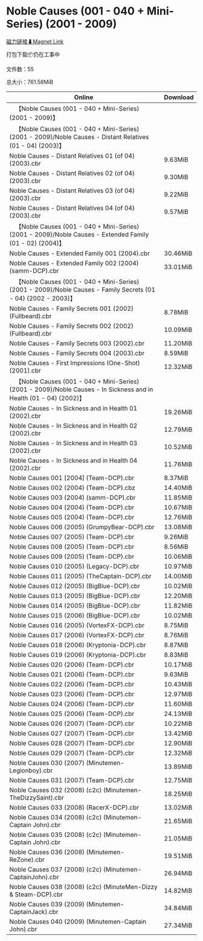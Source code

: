 # Noble Causes (001 - 040 + Mini-Series) (2001 - 2009)

[磁力链接⬇Magnet Link](magnet:?xt=urn:btih:e3faec193622f6c34795784f22684cacf1bada3a&dn=Noble%20Causes%20%28001%20-%20040%20%2B%20Mini-Series%29%20%282001%20-%202009%29)

打包下载📦仍在工事中

文件数：55

总大小：761.58MiB

Online | Download
--- | ---
&emsp;【Noble Causes (001 - 040 + Mini-Series) (2001 - 2009)】 | 
&emsp;【Noble Causes (001 - 040 + Mini-Series) (2001 - 2009)/Noble Causes - Distant Relatives (01 - 04) (2003)】 | 
Noble Causes - Distant Relatives 01 (of 04) (2003).cbr | 9.63MiB
Noble Causes - Distant Relatives 02 (of 04) (2003).cbr | 9.30MiB
Noble Causes - Distant Relatives 03 (of 04) (2003).cbr | 9.22MiB
Noble Causes - Distant Relatives 04 (of 04) (2003).cbr | 9.57MiB
&emsp;【Noble Causes (001 - 040 + Mini-Series) (2001 - 2009)/Noble Causes - Extended Family (01 - 02) (2004)】 | 
Noble Causes - Extended Family 001 (2004).cbr | 30.46MiB
Noble Causes - Extended Family 002 (2004) (samm-DCP).cbr | 33.01MiB
&emsp;【Noble Causes (001 - 040 + Mini-Series) (2001 - 2009)/Noble Causes - Family Secrets (01 - 04) (2002 - 2003)】 | 
Noble Causes - Family Secrets 001 (2002) (Fullbeard).cbr | 8.78MiB
Noble Causes - Family Secrets 002 (2002) (Fullbeard).cbr | 10.09MiB
Noble Causes - Family Secrets 003 (2002).cbr | 11.20MiB
Noble Causes - Family Secrets 004 (2003).cbr | 8.59MiB
Noble Causes - First Impressions (One-Shot) (2001).cbr | 12.32MiB
&emsp;【Noble Causes (001 - 040 + Mini-Series) (2001 - 2009)/Noble Causes - In Sickness and in Health (01 - 04) (2002)】 | 
Noble Causes - In Sickness and in Health 01 (2002).cbr | 19.26MiB
Noble Causes - In Sickness and in Health 02 (2002).cbr | 12.79MiB
Noble Causes - In Sickness and in Health 03 (2002).cbr | 10.52MiB
Noble Causes - In Sickness and in Health 04 (2002).cbr | 11.76MiB
Noble Causes 001 \[2004\] (Team-DCP).cbr | 8.37MiB
Noble Causes 002 (2004) (Team-DCP).cbz | 14.40MiB
Noble Causes 003 (2004) (samm-DCP).cbr | 11.85MiB
Noble Causes 004 (2004) (Team-DCP).cbr | 10.67MiB
Noble Causes 005 (2004) (Team-DCP).cbr | 12.76MiB
Noble Causes 006 (2005) (GrumpyBear-DCP).cbr | 13.08MiB
Noble Causes 007 (2005) (Team-DCP).cbr | 9.26MiB
Noble Causes 008 (2005) (Team-DCP).cbr | 8.56MiB
Noble Causes 009 (2005) (Team-DCP).cbr | 10.06MiB
Noble Causes 010 (2005) (Legacy-DCP).cbr | 10.97MiB
Noble Causes 011 (2005) (TheCaptain-DCP).cbr | 14.00MiB
Noble Causes 012 (2005) (BigBlue-DCP).cbr | 10.02MiB
Noble Causes 013 (2005) (BigBlue-DCP).cbr | 12.20MiB
Noble Causes 014 (2005) (BigBlue-DCP).cbr | 11.82MiB
Noble Causes 015 (2006) (BigBlue-DCP).cbr | 10.02MiB
Noble Causes 016 (2005) (VortexFX-DCP).cbr | 8.75MiB
Noble Causes 017 (2006) (VortexFX-DCP).cbr | 8.76MiB
Noble Causes 018 (2006) (Kryptonia-DCP).cbr | 8.87MiB
Noble Causes 019 (2006) (Kryptonia-DCP).cbr | 8.83MiB
Noble Causes 020 (2006) (Team-DCP).cbr | 10.17MiB
Noble Causes 021 (2006) (Team-DCP).cbr | 9.63MiB
Noble Causes 022 (2006) (Team-DCP).cbr | 10.43MiB
Noble Causes 023 (2006) (Team-DCP).cbr | 12.97MiB
Noble Causes 024 (2006) (Team-DCP).cbr | 11.60MiB
Noble Causes 025 (2006) (Team-DCP).cbr | 24.13MiB
Noble Causes 026 (2007) (Team-DCP).cbr | 10.22MiB
Noble Causes 027 (2007) (Team-DCP).cbr | 13.42MiB
Noble Causes 028 (2007) (Team-DCP).cbr | 12.90MiB
Noble Causes 029 (2007) (Team-DCP).cbr | 12.32MiB
Noble Causes 030 (2007) (Minutemen-Legionboy).cbr | 13.89MiB
Noble Causes 031 (2007) (Team-DCP).cbr | 12.75MiB
Noble Causes 032 (2008) (c2c) (Minutemen-TheDizzySaint).cbr | 18.25MiB
Noble Causes 033 (2008) (RacerX-DCP).cbr | 13.02MiB
Noble Causes 034 (2008) (c2c) (Minutemen-Captain John).cbr | 21.65MiB
Noble Causes 035 (2008) (c2c) (Minutemen-Captain John).cbr | 21.05MiB
Noble Causes 036 (2008) (Minutemen-ReZone).cbr | 19.51MiB
Noble Causes 037 (2008) (c2c) (Minutemen-CaptainJohn).cbr | 26.94MiB
Noble Causes 038 (2008) (c2c) (MinuteMen-Dizzy & Steam-DCP).cbr | 14.82MiB
Noble Causes 039 (2009) (Minutemen-CaptainJack).cbr | 34.84MiB
Noble Causes 040 (2009) (Minutemen-Captain John).cbr | 27.34MiB